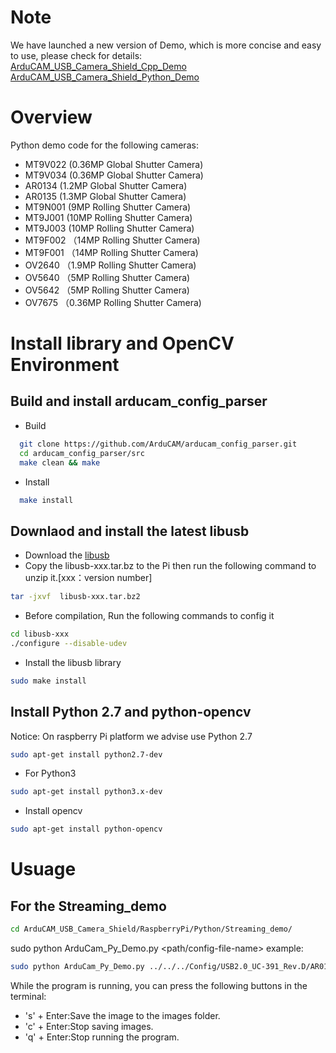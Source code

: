 # Note
We have launched a new version of Demo, which is more concise and easy to use, please check for details:  
[ArduCAM_USB_Camera_Shield_Cpp_Demo](https://github.com/ArduCAM/ArduCAM_USB_Camera_Shield_Cpp_Demo)  
[ArduCAM_USB_Camera_Shield_Python_Demo](https://github.com/ArduCAM/ArduCAM_USB_Camera_Shield_Python_Demo)  

# Overview

Python demo code for the following cameras:

- MT9V022 (0.36MP Global Shutter Camera)
- MT9V034 (0.36MP Global Shutter Camera)
- AR0134 (1.2MP Global Shutter Camera)
- AR0135 (1.3MP Global Shutter Camera)
- MT9N001 (9MP Rolling Shutter Camera)
- MT9J001 (10MP Rolling Shutter Camera)
- MT9J003 (10MP Rolling Shutter Camera)
- MT9F002 （14MP Rolling Shutter Camera)
- MT9F001 （14MP Rolling Shutter Camera)
- OV2640 （1.9MP Rolling Shutter Camera)
- OV5640 （5MP Rolling Shutter Camera)
- OV5642 （5MP Rolling Shutter Camera)
- OV7675 （0.36MP Rolling Shutter Camera)

# Install library and OpenCV Environment
## Build and install arducam_config_parser 
- Build  
```Bash
  git clone https://github.com/ArduCAM/arducam_config_parser.git
  cd arducam_config_parser/src
  make clean && make
```
- Install  
```Bash
  make install
```

## Downlaod and install the latest libusb 
- Download the [libusb](https://sourceforge.net/projects/libusb/files/libusb-1.0/) 
- Copy the libusb-xxx.tar.bz to the Pi then run the following command to unzip it.[xxx：version number]
```Bash
tar -jxvf  libusb-xxx.tar.bz2  
```
- Before compilation, Run the following commands to config it  
```Bash
cd libusb-xxx 
./configure --disable-udev
```
- Install the libusb library 
```Bash
sudo make install
```
## Install Python 2.7 and python-opencv
 Notice: On raspberry Pi platform we advise use Python 2.7 
 ```bash
 sudo apt-get install python2.7-dev
 ``` 
 - For Python3
```Bash
sudo apt-get install python3.x-dev
```
- Install opencv
```Bash
sudo apt-get install python-opencv
```

# Usuage
## For the Streaming_demo 
```Bash 
cd ArduCAM_USB_Camera_Shield/RaspberryPi/Python/Streaming_demo/
```
sudo python ArduCam_Py_Demo.py <path/config-file-name>
example:
```Bash
sudo python ArduCam_Py_Demo.py ../../../Config/USB2.0_UC-391_Rev.D/AR0134_RAW_8b_1280x964_31fps.cfg	
```
While the program is running, you can press the following buttons in the terminal:	
  - 's' + Enter:Save the image to the images folder.	
  - 'c' + Enter:Stop saving images.	
  - 'q' + Enter:Stop running the program.	
